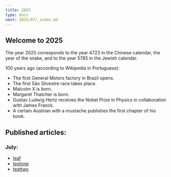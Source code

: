 ```yaml
---
title: 2025
type: docs
next: 2025/07/_index.md
---
```


## Welcome to 2025

The year 2025 corresponds to the year 4723 in the Chinese calendar, the year of the snake, and to the year 5785 in the Jewish calendar.

100 years ago (according to Wikipedia in Portuguese):
* The first General Motors factory in Brazil opens.
* The first São Silvestre race takes place.
* Malcolm X is born.
* Margaret Thatcher is born.
* Gustav Ludwig Hertz receives the Nobel Prize in Physics in collaboration with James Franck.
* A certain Austrian with a mustache publishes the first chapter of his book.


## Published articles:

### July:

* [leaf](07/leaf)
* [testone](07/testone)
* [testtwo](07/testtwo)
